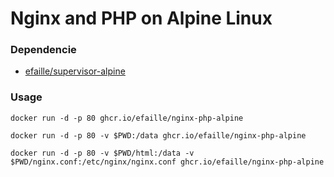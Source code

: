 # Nginx and PHP on Alpine Linux

### Dependencie

- [efaille/supervisor-alpine]

### Usage

```
docker run -d -p 80 ghcr.io/efaille/nginx-php-alpine
```

```
docker run -d -p 80 -v $PWD:/data ghcr.io/efaille/nginx-php-alpine
```

```
docker run -d -p 80 -v $PWD/html:/data -v $PWD/nginx.conf:/etc/nginx/nginx.conf ghcr.io/efaille/nginx-php-alpine
```

[efaille/supervisor-alpine]: https://github.com/efaille/dockerfiles/tree/master/supervisor-alpine
